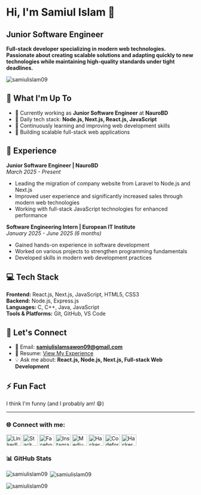 # Hi, I'm Samiul Islam 👋

## Junior Software Engineer

**Full-stack developer specializing in modern web technologies. Passionate about creating scalable solutions and adapting quickly to new technologies while maintaining high-quality standards under tight deadlines.**

<p align="left"> <img src="https://komarev.com/ghpvc/?username=samiulislam09&label=Profile%20views&color=0e75b6&style=flat" alt="samiulislam09" /> </p>

## 🚀 What I'm Up To

- 💼 Currently working as **Junior Software Engineer** at **NauroBD**
- 🔧 Daily tech stack: **Node.js, Next.js, React.js, JavaScript**
- 🌱 Continuously learning and improving web development skills
- 🎯 Building scalable full-stack web applications

## 💼 Experience

**Junior Software Engineer | NauroBD**  
*March 2025 - Present*
- Leading the migration of company website from Laravel to Node.js and Next.js
- Improved user experience and significantly increased sales through modern web technologies
- Working with full-stack JavaScript technologies for enhanced performance

**Software Engineering Intern | European IT Institute**  
*January 2025 - June 2025 (6 months)*
- Gained hands-on experience in software development
- Worked on various projects to strengthen programming fundamentals
- Developed skills in modern web development practices

## 💻 Tech Stack

**Frontend:** React.js, Next.js, JavaScript, HTML5, CSS3  
**Backend:** Node.js, Express.js  
**Languages:** C, C++, Java, JavaScript  
**Tools & Platforms:** Git, GitHub, VS Code

## 💬 Let's Connect

- 📧 Email: **samiulislamsawon09@gmail.com**
- 📄 Resume: [View My Experience](https://drive.google.com/drive/folders/1ymDqZVJU9dJwwhgdGAxGxxBFutaQ5-2b?usp=sharing)
- 💡 Ask me about: **React.js, Node.js, Next.js, Full-stack Web Development**

## ⚡ Fun Fact
I think I'm funny (and I probably am! 😄)

---

### 🌐 Connect with me:
<p align="left">
<a href="https://linkedin.com/in/https://www.linkedin.com/in/samiul-islam-1700251a2/" target="blank"><img align="center" src="https://raw.githubusercontent.com/rahuldkjain/github-profile-readme-generator/master/src/images/icons/Social/linked-in-alt.svg" alt="LinkedIn" height="30" width="40" /></a>
<a href="https://stackoverflow.com/users/samiul islam" target="blank"><img align="center" src="https://raw.githubusercontent.com/rahuldkjain/github-profile-readme-generator/master/src/images/icons/Social/stack-overflow.svg" alt="Stack Overflow" height="30" width="40" /></a>
<a href="https://fb.com/https://www.facebook.com/profile.php?id=100008410999255" target="blank"><img align="center" src="https://raw.githubusercontent.com/rahuldkjain/github-profile-readme-generator/master/src/images/icons/Social/facebook.svg" alt="Facebook" height="30" width="40" /></a>
<a href="https://instagram.com/samiulislamsawon" target="blank"><img align="center" src="https://raw.githubusercontent.com/rahuldkjain/github-profile-readme-generator/master/src/images/icons/Social/instagram.svg" alt="Instagram" height="30" width="40" /></a>
<a href="https://medium.com/@samiulislamsawon09" target="blank"><img align="center" src="https://raw.githubusercontent.com/rahuldkjain/github-profile-readme-generator/master/src/images/icons/Social/medium.svg" alt="Medium" height="30" width="40" /></a>
<a href="https://www.hackerrank.com/profile/samiulislamsawo1" target="blank"><img align="center" src="https://raw.githubusercontent.com/rahuldkjain/github-profile-readme-generator/master/src/images/icons/Social/hackerrank.svg" alt="HackerRank" height="30" width="40" /></a>
<a href="https://codeforces.com/profile/sawon19" target="blank"><img align="center" src="https://raw.githubusercontent.com/rahuldkjain/github-profile-readme-generator/master/src/images/icons/Social/codeforces.svg" alt="Codeforces" height="30" width="40" /></a>
<a href="https://www.hackerearth.com/@samiulislamsawo1" target="blank"><img align="center" src="https://raw.githubusercontent.com/rahuldkjain/github-profile-readme-generator/master/src/images/icons/Social/hackerearth.svg" alt="HackerEarth" height="30" width="40" /></a>
</p>

### 📊 GitHub Stats

<p><img align="left" src="https://github-readme-stats.vercel.app/api/top-langs?username=samiulislam09&show_icons=true&locale=en&layout=compact" alt="samiulislam09" /></p>

<p>&nbsp;<img align="center" src="https://github-readme-stats.vercel.app/api?username=samiulislam09&show_icons=true&locale=en" alt="samiulislam09" /></p>

<p><img align="center" src="https://github-readme-streak-stats.herokuapp.com/?user=samiulislam09&" alt="samiulislam09" /></p>
